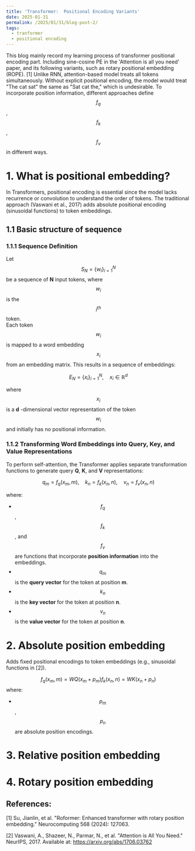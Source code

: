 ```yaml
---
title: 'Transformer:  Positional Encoding Variants'
date: 2025-01-31
permalink: /2025/01/31/blog-post-2/
tags:
  - tranformer
  - positional encoding
---
```


This blog mainly record my learning process of transformer positional encoding part. Including sine-cosine PE in the 'Attention is all you need' paper, and its following variants, 
such as rotary positional embedding (ROPE). [1] Unlike RNN, attention-based model treats all tokens simultaneously. Without explicit positional encoding, the model would treat "The cat sat" the same as "Sat cat the," which is undesirable. To incorporate position information, different approaches define $$f_q$$, $$f_k$$, $$f_v$$ in different ways. 
# 1. What is positional embedding?
In Transformers, positional encoding is essential since the model lacks recurrence or convolution to understand the order of tokens. The traditional approach (Vaswani et al., 2017) adds absolute positional encoding (sinusoidal functions) to token embeddings.
## 1.1 Basic structure of sequence
### 1.1.1 Sequence Definition

Let $$S_N = \{ w_i \}_{i=1}^{N}$$ be a sequence of **N** input tokens, where $$w_i$$ is the $$i^{th}$$ token.  
Each token $$w_i$$ is mapped to a word embedding $$x_i$$ from an embedding matrix. This results in a sequence of embeddings:

$$
E_N = \{ x_i \}_{i=1}^{N}, \quad x_i \in \mathbb{R}^d
$$

where $$x_i$$ is a **d** -dimensional vector representation of the token $$w_i$$ and initially has no positional information.

### 1.1.2 Transforming Word Embeddings into Query, Key, and Value Representations

To perform self-attention, the Transformer applies separate transformation functions to generate query **Q**, **K**, and **V** representations:

$$
q_m = f_q(x_m, m), \quad k_n = f_k(x_n, n), \quad v_n = f_v(x_n, n)
$$

where:

- $$f_q$$, $$f_k$$, and $$f_v$$ are functions that incorporate **position information** into the embeddings.
- $$q_m$$ is the **query vector** for the token at position **m**.
- $$k_n$$ is the **key vector** for the token at position **n**.
- $$v_n$$ is the **value vector** for the token at position **n**.


# 2. Absolute position embedding
Adds fixed positional encodings to token embeddings (e.g., sinusoidal functions in [2]).

$$
f_q (x_m, m) = WQ(x_m + p_m)    f_k(x_n, n) = WK(x_n + p_n)
$$
where:
- $$p_m$$, $$p_n$$ are absolute position encodings.



# 3. Relative position embedding

# 4. Rotary position embedding





## References:
[1] Su, Jianlin, et al. "Roformer: Enhanced transformer with rotary position embedding." Neurocomputing 568 (2024): 127063.

[2] Vaswani, A., Shazeer, N., Parmar, N., et al. "Attention is All You Need." NeurIPS, 2017. Available at: https://arxiv.org/abs/1706.03762

